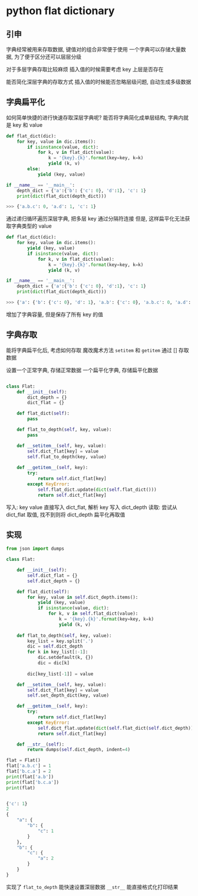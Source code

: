 <!--
 * @FilePath: \文档\Learning\python\python-flat-dict.md
 * @Author: facser
 * @Date: 2022-07-25 20:08:15
 * @LastEditTime: 2022-07-26 20:58:59
 * @LastEditors: facser
 * @Description: 
-->

# python flat dictionary

## 引申

字典经常被用来存取数据, 键值对的组合非常便于使用
一个字典可以存储大量数据, 为了便于区分还可以层层分级

对于多层字典存取比较麻烦
插入值的时候需要考虑 key 上层是否存在

能否简化深层字典的存取方式
插入值的时候能否忽略层级问题, 自动生成多级数据

## 字典扁平化

如何简单快捷的进行快速存取深层字典呢?
能否将字典简化成单层结构, 字典内就是 key 和 value

```python
def flat_dict(dic):
    for key, value in dic.items():
        if isinstance(value, dict):
            for k, v in flat_dict(value):
                k = '{key}.{k}'.format(key=key, k=k)
                yield (k, v)
        else:
            yield (key, value)
```

```python
if __name__ == '__main__':
    depth_dict = {'a':{'b': {'c': 0}, 'd':1}, 'c': 1}
    print(dict(flat_dict(depth_dict)))

>>> {'a.b.c': 0, 'a.d': 1, 'c': 1}
```

通过递归循环遍历深层字典, 把多层 key 通过分隔符连接
但是, 这样扁平化无法获取字典类型的 value

```python
def flat_dict(dic):
    for key, value in dic.items():
        yield (key, value)
        if isinstance(value, dict):
            for k, v in flat_dict(value):
                k = '{key}.{k}'.format(key=key, k=k)
                yield (k, v)  
```

```python
if __name__ == '__main__':
    depth_dict = {'a':{'b': {'c': 0}, 'd':1}, 'c': 1}
    print(dict(flat_dict(depth_dict)))

>>> {'a': {'b': {'c': 0}, 'd': 1}, 'a.b': {'c': 0}, 'a.b.c': 0, 'a.d': 1, 'c': 1}
```

增加了字典容量, 但是保存了所有 key 的值

## 字典存取

能将字典扁平化后, 考虑如何存取
魔改魔术方法 `setitem` 和 `getitem` 通过 [] 存取数据

设置一个正常字典, 存储正常数据
 一个扁平化字典, 存储扁平化数据

```python

class Flat:
    def __init__(self):
        dict_depth = {}
        dict_flat = {}

    def flat_dict(self):
        pass

    def flat_to_depth(self, key, value):
        pass

    def __setitem__(self, key, value):
        self.dict_flat[key] = value
        self.flat_to_depth(key, value)
        
    def __getitem__(self, key):
        try:
            return self.dict_flat[key]
        except KeyError:
            self.flat_dict.update(dict(self.flat_dict()))
            return self.dict_flat[key]
```

写入: key value 直接写入 dict_flat, 解析 key 写入 dict_depth
读取: 尝试从 dict_flat 取值, 找不到则将 dict_depth 扁平化再取值

## 实现

```python
from json import dumps

class Flat:

    def __init__(self):
        self.dict_flat = {}
        self.dict_depth = {}

    def flat_dict(self):
        for key, value in self.dict_depth.items():
            yield (key, value)
            if isinstance(value, dict):
                for k, v in self.flat_dict(value):
                    k = '{key}.{k}'.format(key=key, k=k)
                    yield (k, v)  
    
    def flat_to_depth(self, key, value):
        key_list = key.split('.')
        dic = self.dict_depth
        for k in key_list[:-1]:
            dic.setdefault(k, {})
            dic = dic[k]
        
        dic[key_list[-1]] = value

    def __setitem__(self, key, value):
        self.dict_flat[key] = value
        self.set_depth_dict(key, value)

    def __getitem__(self, key):
        try:
            return self.dict_flat[key]
        except KeyError:
            self.dict_flat.update(dict(self.flat_dict(self.dict_depth)))
            return self.dict_flat[key]

    def __str__(self):
        return dumps(self.dict_depth, indent=4)
```

```python
flat = Flat()
flat['a.b.c'] = 1
flat['b.c.a'] = 2
print(flat['a.b'])
print(flat['b.c.a'])
print(flat)


{'c': 1}
2
{
    "a": {
        "b": {
            "c": 1
        }
    },
    "b": {
        "c": {
            "a": 2
        }
    }
}
```

实现了 `flat_to_depth` 能快速设置深层数据
`__str__` 能直接格式化打印结果
